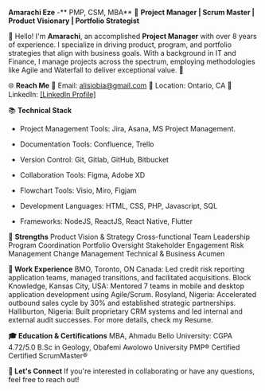 **Amarachi Eze** -** PMP, CSM, MBA** 🌟
**Project Manager | Scrum Master | Product Visionary | Portfolio Strategist**

👋 Hello! I'm **Amarachi**, an accomplished **Project Manager** with over 8 years of experience. I specialize in driving product, program, and portfolio strategies that align with business goals. With a background in IT and Finance, I manage projects across the spectrum, employing methodologies like Agile and Waterfall to deliver exceptional value. 🚀

🌐 **Reach Me**
💌 Email: [alisiobia@gmail.com](mailto:alisiobia@gmail.com)
🏢 Location: Ontario, CA
🔗 LinkedIn: [[LinkedIn Profile]](https://www.linkedin.com/in/amarachi-eze-b8b13816/)

📚 **Technical Stack**

 * Project Management Tools: Jira, Asana, MS Project Management.
               
 * Documentation Tools: Confluence, Trello
               
 * Version Control: Git, Gitlab, GitHub, Bitbucket
               
 * Collaboration Tools: Figma, Adobe XD
               
 * Flowchart Tools: Visio, Miro, Figjam
               
 * Development Languages: HTML, CSS, PHP, Javascript, SQL
               
 * Frameworks: NodeJS, ReactJS, React Native, Flutter

🌟 **Strengths**
Product Vision & Strategy
Cross-functional Team Leadership
Program Coordination
Portfolio Oversight
Stakeholder Engagement
Risk Management
Change Management
Technical & Business Acumen

**💼 Work Experience**
BMO, Toronto, ON Canada: Led credit risk reporting application teams, managed transitions, and facilitated acquisitions.
Block Knowledge, Kansas City, USA: Mentored 7 teams in mobile and desktop application development using Agile/Scrum.
Rosyland, Nigeria: Accelerated outbound sales cycle by 30% and established strategic partnerships.
Halliburton, Nigeria: Built proprietary CRM systems and led internal and external audit successes.
For more details, check my Resume.

**🎓 Education & Certifications**
MBA, Ahmadu Bello University: CGPA 4.72/5.0
B.Sc in Geology, Obafemi Awolowo University
PMP® Certified
Certified ScrumMaster®

**🤝 Let's Connect**
If you're interested in collaborating or have any questions, feel free to reach out!


<!---
alisiobia/alisiobia is a ✨ special ✨ repository because its `README.md` (this file) appears on your GitHub profile.
You can click the Preview link to take a look at your changes.
--->
